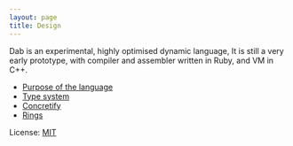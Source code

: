 ```yaml
---
layout: page
title: Design
---
```


Dab is an experimental, highly optimised dynamic language, It is still a very early prototype, with compiler and assembler written in Ruby, and VM in C++.

 - [Purpose of the language](/design/language-purpose.html)
 - [Type system](/design/type-system.html)
 - [Concretify](/design/concretify.html)
 - [Rings](/design/rings.html)

License: [MIT](/license.md)
